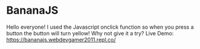 # BananaJS
Hello everyone! I used the Javascript onclick function so when you press a button the button will turn yellow! Why not give it a try? 
Live Demo: https://bananajs.webdevgamer2011.repl.co/
